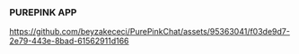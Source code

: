 ### PUREPINK APP



https://github.com/beyzakececi/PurePinkChat/assets/95363041/f03de9d7-2e79-443e-8bad-61562911d166

